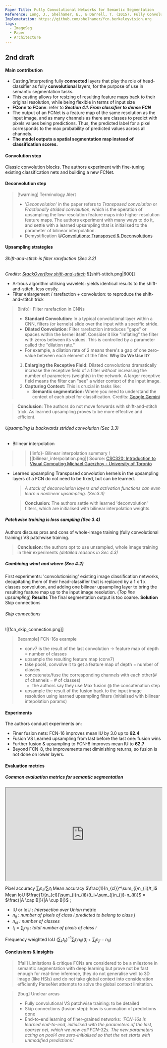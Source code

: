 ```yaml
---
Paper Title: Fully Convolutional Networks for Semantic Segmentation
Reference: Long, J., Shelhamer, E., & Darrell, T. (2015). Fully Convolutional Networks for Semantic Segmentation. 3431–3440. https://openaccess.thecvf.com/content_cvpr_2015/html/Long_Fully_Convolutional_Networks_2015_CVPR_paper.html
Implemetation: https://github.com/shelhamer/fcn.berkeleyvision.org
tags:
  - ImageSeg
  - Paper
  - Architecture
---
```

## 2nd draft
#### Main contribution
- Casting/interpreting fully **connected** layers that play the role of head-classifier as fully **convolutional** layers, for the purpose of use in semantic segmentation tasks.
- This casting allows for resizing of resulting feature maps back to their original resolution, while being flexible in terms of input size
- **FConn to FConv**: refer to ***Section 4.1. From classifier to dense FCN*** 
- The output of an FCNet is a feature map of the same resolution as the input image, and as many channels as there are classes to predict with pixels values being predictions. Thus, the predicted label for a pixel corresponds to the max probability of predicted values across all channels. 
- **The model outputs a spatial segmentation map instead of classification scores.**
#### Convolution step
Classic convolution blocks. The authors experiment with fine-tuning existing classification nets and building a new FCNet.
#### Deconvolution step
>[!warning] Terminology Alert
>- '*Deconvolution*' in the paper refers to *Transposed convolution* or *Fractionally strided convolution*, which is the operation of upsampling the low-resolution feature maps into higher resolution feature maps. The authors experiment with many ways to do it, and settle with a learned upsampling that is initialised to the parameter of bilinear interpolation.
>- Demystification @[Convolutions: Transposed & Deconvolutions](https://medium.com/@marsxiang/convolutions-transposed-and-deconvolution-6430c358a5b6)
#### Upsampling strategies
###### Shift-and-stitch is filter rarefaction (Sec 3.2)
*Credits: [StackOverflow shift-and-stitch](https://stackoverflow.com/questions/40690951/how-does-shift-and-stitch-in-a-fully-convolutional-network-work)*
![[shift-stitch.png|600]]
- A-trous algorithm utilising wavelets: yields identical results to the shift-and-stitch, less costly.
- Filter enlargement / rarefaction + convolution: to reproduce the shift-and-stitch trick 
> [!info]- Filter rarefaction in CNNs
> - **Standard Convolution:** In a typical convolutional layer within a CNN, filters (or kernels) slide over the input with a specific stride.
> - **Dilated Convolution:** Filter rarefaction introduces "gaps" or spaces within the kernel itself. Consider it like "inflating" the filter with zeros between its values. This is controlled by a parameter called the "dilation rate."
> - For example, a dilation rate of 2 means there's a gap of one zero-value between each element of the filter.
> **Why Do We Use It?**
> 1. **Enlarging the Receptive Field:** Dilated convolutions dramatically increase the receptive field of a filter _without_ increasing the number of parameters (weights) in the network. A larger receptive field means the filter can "see" a wider context of the input image.
> 2. **Capturing Context:** This is crucial in tasks like:
> 		- **Semantic segmentation:** Where you need to understand the context of each pixel for classification.
> Credits: [Google Gemini](https://gemini.google.com/)

> **Conclusion**: The authors do not move forwards with shift-and-stitch trick. As learned upsampling proves to be more effective and efficient.
###### Upsampling is backwards strided convolution (Sec 3.3)
- Bilinear interpolation
>> [!info]- Bilinear interpolation summary
> ![[bilinear_interpolation.png]]
> Source: [CSC320: Introduction to Visual Computing Michael Guerzhoy - University of Toronto](chrome-extension://efaidnbmnnnibpcajpcglclefindmkaj/https://www.cs.toronto.edu/~guerzhoy/320/lec/upsampling.pdf)
- Learned upsampling
	Transposed convolution kernels in the upsampling layers of a FCN do not need to be fixed, but can be learned. 
	>*A stack of deconvolution layers and activation functions can even learn a nonlinear upsampling.* *(Sec3.3)*
	
	>**Conclusion:** The authors settle with learned 'deconvolution' filters, which are initialised with bilinear interpolation weights.
##### Patchwise training is loss sampling (Sec 3.4)
Authors discuss pros and cons of whole-image training (fully convolutional training) VS patchwise training.
>**Conclusion:** the authors opt to use unsampled, whole image training in their experiments *(detailed reasons in Sec 4.3)*
##### Combining what and where (Sec 4.2)
First experiments: 'convolutionising' existing image classification networks, decapitating them of their head-classifier that is replaced by a 1 x 1 x classes convolution, and adding one bilinear upsampling layer to bring the resulting feature map up to the input image resolution. (*Top line upsampling*)
**Results** The final segmentation output is too coarse.
**Solution** Skip connections
###### Skip connections
![[fcn_skip_connection.png]]
> [!example] FCN-16s example 
> - conv7 is the result of the last convolution -> feature map of depth = number of classes
> - upsample the resulting feature map (conv7) 
>- take pool4, convolve it to get a feature map of depth = number of classes
>- concatenate/fuse the corresponding channels with each other(# of channels = # of classes)
>	- the authors say they use Max fusion @ the concatenation step
>- upsample the result of the fusion back to the input image resolution using learned upsampling filters (initialised with bilinear intepolation params)
#### Experiments
The authors conduct experiments on:
- Finer fusion nets: FCN-16 improves mean IU by 3.0 up to **62.4**
- Fusion VS Learned upsampling from last before the last one: fusion wins
- Further fusion & upsampling to FCN-8 improves mean IU to **62.7**
- Beyond FCN-8, the improvements met diminishing returns, so fusion is not done on lower layers.
#### Evaluation metrics
##### Common evaluation metrics for semantic segmentation
<iframe
  src="https://towardsdatascience.com/metrics-to-evaluate-your-semantic-segmentation-model-6bcb99639aa2"
  style="width:100%; height:300px;"
></iframe>

Pixel accuracy ${\sum_{i}n_{ii}}/{\sum_{i}t_i}$
Mean accuracy $\frac{1}{n_{cl}}*\sum_{i}n_{ii}/t_i$
Mean IoU $\frac{1}{n_{cl}}\sum_{i}n_{ii}/(t_i+\sum_{j}n_{ji}-n_{ii})$ = $\frac{|A \cap B|}{|A \cup B|}$ ; 
- IU or IoU : *Intersection over Union* metric
- $n_{ij}$ : *number of pixels of class i predicted to belong to class j*
- *$n_{cl}$ : number of classes*
- $t_i=\sum_{j}n_{ij}$ : *total number of pixels of class i*

Frequency weighted IoU $(\sum_{k}t_k)^{-1}\sum_{i}t_in_{ii}/(t_i+\sum_{j}n_{ji}-n_{ii})$
#### Conclusions & insights
>[!fail] Limitations & critique
>FCNs are considered to be a milestone in semantic segmentation with deep learning but prove not be fast enough for real-time inference, they do not generalise well to 3D image (like HSIs) and do not take global context into consideration efficiently
>ParseNet attempts to solve the global context limitation.

>[!bug] Unclear areas
>- Fully convolutional VS patchwise training: to be detailed
>- Skip connections (fusion step): how is summation of predictions done
>- End-to-end learning of finer-grained networks: *'FCN-16s is learned end-to-end, initialised with the parameters of the last, coarser net, which we now call FCN-32s. The new parameters acting on pool4 are zero-initialised so that the net starts with unmodified predictions.'*
